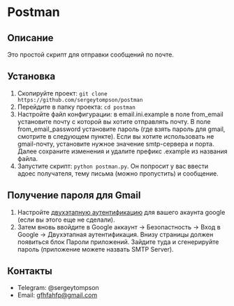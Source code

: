 # Postman

## Описание
Это простой скрипт для отправки сообщений по почте.

## Установка
1. Скопируйте проект: `git clone https://github.com/sergeytompson/postman`
2. Перейдите в папку проекта: `cd postman`
3. Настройте файл конфигурации: в email.ini.example в поле from_email установите почту с которой вы хотите
отправлять почту. В поле from_email_password установите пароль (где взять пароль для gmail, смотрите в
следующем пункте). Если вы хотите использовать не gmail-почту, установите нужное значение smtp-сервера
и порта. Далее сохраните изменения и удалите префикс .example из названия файла.
4. Запустите скрипт: `python postman.py`. Он попросит у вас ввести адоес получателя, тему письма (можно
пропустить) и сообщение. 

## Получение пароля для Gmail
1. Настройте [двухэтапную аутентификацию](https://support.google.com/accounts/answer/185839) для вашего
акаунта google (если вы этого еще не сделали).
2. Затем вновь ввойдите в Google аккаунт -> Безопастность -> Вход в Google -> Двухэтапная аутентификация.
Внизу страницы должен появиться блок Пароли приложений. Зайдите туда и сгенерируйте пароль (приложение
можете назвать SMTP Server).

## Контакты
+ Telegram: @sergeytompson
+ Email: gfhfahfp@gmail.com